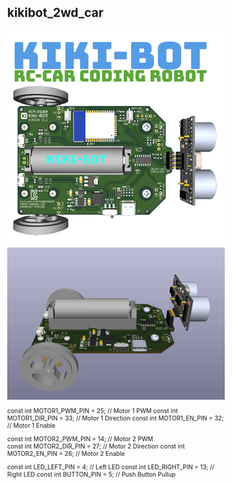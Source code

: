 # kikibot_2wd_car

<img src="https://github.com/copaland/kikibot_2wd_car/blob/main/mit_app/kikibot-img.png" title="2WD CAR CODING ROBOT" alt="KIKIBOT"></img><br/>
<img src="https://github.com/copaland/kikibot_2wd_car/blob/main/mit_app/esp32_kikibot2.jpg" title="2WD CAR CODING ROBOT" alt="KIKIBOT"></img><br/>

const int MOTOR1_PWM_PIN = 25;        // Motor 1 PWM
const int MOTOR1_DIR_PIN = 33;        // Motor 1 Direction
const int MOTOR1_EN_PIN = 32;         // Motor 1 Enable

const int MOTOR2_PWM_PIN = 14;        // Motor 2 PWM  
const int MOTOR2_DIR_PIN = 27;        // Motor 2 Direction
const int MOTOR2_EN_PIN = 26;         // Motor 2 Enable

const int LED_LEFT_PIN = 4;           // Left LED
const int LED_RIGHT_PIN = 13;         // Right LED
const int BUTTON_PIN = 5;             // Push Button Pullup
